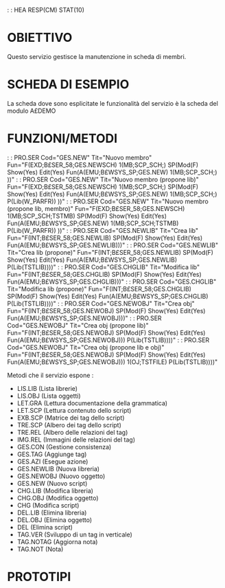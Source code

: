  :  : HEA RESP(CM) STAT(10)
# OBIETTIVO
Questo servizio gestisce la manutenzione in scheda di membri.

# SCHEDA DI ESEMPIO
La scheda dove sono esplicitate le funzionalità del servizio è la scheda del modulo A£DEMO

# FUNZIONI/METODI
 :  : PRO.SER Cod="GES.NEW" Tit="Nuovo membro" Fun="F(EXD;B£SER_58;GES.NEWSCH) 1(MB;SCP_SCH;) SP(Mod(F) Show(Yes) Edit(Yes) Fun(A(EMU;B£WSYS_SP;GES.NEW) 1(MB;SCP_SCH;) ))"
 :  : PRO.SER Cod="GES.NEW" Tit="Nuovo membro (propone lib)" Fun="F(EXD;B£SER_58;GES.NEWSCH) 1(MB;SCP_SCH;) SP(Mod(F) Show(Yes) Edit(Yes) Fun(A(EMU;B£WSYS_SP;GES.NEW) 1(MB;SCP_SCH;) P(Lib(W_PARFR)) ))"
 :  : PRO.SER Cod="GES.NEW" Tit="Nuovo membro (propone lib, membro)" Fun="F(EXD;B£SER_58;GES.NEWSCH) 1(MB;SCP_SCH;TSTMB) SP(Mod(F) Show(Yes) Edit(Yes) Fun(A(EMU;B£WSYS_SP;GES.NEW) 1(MB;SCP_SCH;TSTMB) P(Lib(W_PARFR)) ))"
 :  : PRO.SER Cod="GES.NEWLIB" Tit="Crea lib" Fun="F(INT;B£SER_58;GES.NEWLIB) SP(Mod(F) Show(Yes) Edit(Yes) Fun(A(EMU;B£WSYS_SP;GES.NEWLIB)))"
 :  : PRO.SER Cod="GES.NEWLIB" Tit="Crea lib (propone)" Fun="F(INT;B£SER_58;GES.NEWLIB) SP(Mod(F) Show(Yes) Edit(Yes) Fun(A(EMU;B£WSYS_SP;GES.NEWLIB) P(Lib(TSTLIB))))"
 :  : PRO.SER Cod="GES.CHGLIB" Tit="Modifica lib" Fun="F(INT;B£SER_58;GES.CHGLIB) SP(Mod(F) Show(Yes) Edit(Yes) Fun(A(EMU;B£WSYS_SP;GES.CHGLIB)))"
 :  : PRO.SER Cod="GES.CHGLIB" Tit="Modifica lib (propone)" Fun="F(INT;B£SER_58;GES.CHGLIB) SP(Mod(F) Show(Yes) Edit(Yes) Fun(A(EMU;B£WSYS_SP;GES.CHGLIB) P(Lib(TSTLIB))))"
 :  : PRO.SER Cod="GES.NEWOBJ" Tit="Crea obj" Fun="F(INT;B£SER_58;GES.NEWOBJ) SP(Mod(F) Show(Yes) Edit(Yes) Fun(A(EMU;B£WSYS_SP;GES.NEWOBJ)))"
 :  : PRO.SER Cod="GES.NEWOBJ" Tit="Crea obj (propone lib)" Fun="F(INT;B£SER_58;GES.NEWOBJ) SP(Mod(F) Show(Yes) Edit(Yes) Fun(A(EMU;B£WSYS_SP;GES.NEWOBJ))) P(Lib(TSTLIB))))"
 :  : PRO.SER Cod="GES.NEWOBJ" Tit="Crea obj (propone lib e obj)" Fun="F(INT;B£SER_58;GES.NEWOBJ) SP(Mod(F) Show(Yes) Edit(Yes) Fun(A(EMU;B£WSYS_SP;GES.NEWOBJ))) 1(OJ;TSTFILE) P(Lib(TSTLIB))))"

Metodi che il servizio espone : 
* LIS.LIB (Lista librerie)
* LIS.OBJ (Lista oggetti)
* LET.GRA (Lettura documentazione della grammatica)
* LET.SCP (Lettura contenuto dello script)
* EXB.SCP (Matrice dei tag dello script)
* TRE.SCP (Albero dei tag dello script)
* TRE.REL (Albero delle relazioni del tag)
* IMG.REL (Immagini delle relazioni del tag)
* GES.CON (Gestione consistenza)
* GES.TAG (Aggiunge tag)
* GES.AZI (Esegue azione)
* GES.NEWLIB (Nuova libreria)
* GES.NEWOBJ (Nuovo oggetto)
* GES.NEW (Nuovo script)
* CHG.LIB (Modifica libreria)
* CHG.OBJ (Modifica oggetto)
* CHG (Modifica script)
* DEL.LIB (Elimina libreria)
* DEL.OBJ (Elimina oggetto)
* DEL (Elimina script)
* TAG.VER (Sviluppo di un tag in verticale)
* TAG.NOTAG (Aggiorna nota)
* TAG.NOT (Nota)

# PROTOTIPI
